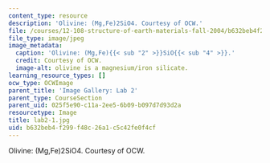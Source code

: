 ```yaml
---
content_type: resource
description: 'Olivine: (Mg,Fe)2SiO4. Courtesy of OCW.'
file: /courses/12-108-structure-of-earth-materials-fall-2004/b632beb4f299f48c26a1c5c42fe0f4cf_lab2-1.jpg
file_type: image/jpeg
image_metadata:
  caption: 'Olivine: (Mg,Fe){{< sub "2" >}}SiO{{< sub "4" >}}.'
  credit: Courtesy of OCW.
  image-alt: olivine is a magnesium/iron silicate.
learning_resource_types: []
ocw_type: OCWImage
parent_title: 'Image Gallery: Lab 2'
parent_type: CourseSection
parent_uid: 025f5e90-c11a-2ee5-6b09-b097d7d93d2a
resourcetype: Image
title: lab2-1.jpg
uid: b632beb4-f299-f48c-26a1-c5c42fe0f4cf
---
```

Olivine: (Mg,Fe)2SiO4. Courtesy of OCW.

